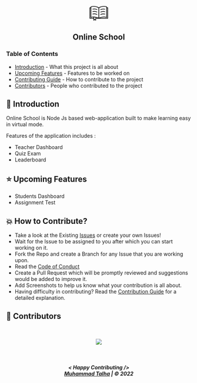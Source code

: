 <p align="center">
    <img style="background-color: black" src="https://raw.githubusercontent.com/nightsailor/online-school/master/client/src/logo.png" width="10%">
</p>

<h2 align="center"> 
    Online School
</h2>


### Table of Contents

- [Introduction](#introduction) - What this project is all about
- [Upcoming Features](#upcoming-features) - Features to be worked on
- [Contributing Guide](https://github.com/nightsailor/online-school/blob/master/CONTRIBUTING.md) - How to contribute to the project
- [Contributors](#contributors) - People who contributed to the project

## <a name="introduction">📌 Introduction</a>

Online School is Node Js based web-application built to make learning easy in virtual mode.

Features of the application includes :
- Teacher Dashboard
- Quiz Exam
- Leaderboard


## <a name='upcoming-features'>⭐ Upcoming Features</a>

* Students Dashboard
* Assignment Test


## <a name='how-to-contribute'>💥 How to Contribute?</a>

- Take a look at the Existing [Issues](https://github.com/nightsailor/online-school/issues) or create your own Issues!
- Wait for the Issue to be assigned to you after which you can start working on it.
- Fork the Repo and create a Branch for any Issue that you are working upon.
- Read the [Code of Conduct](https://github.com/nightsailor/online-school/blob/master/CODE_OF_CONDUCT.md)
- Create a Pull Request which will be promptly reviewed and suggestions would be added to improve it.
- Add Screenshots to help us know what your contribution is all about.
- Having difficulty in contributing? Read the [Contribution Guide](https://github.com/nightsailor/online-school/blob/master/CONTRIBUTING.md) for a detailed explanation.

## <a name='contributors'>👥 Contributors</a>

</br>

<a href="https://github.com/nightsailor/online-school/graphs/contributors">
    <p align="center" >
        <img src="https://contrib.rocks/image?repo=nightsailor/online-school" />
    </p>
</a>

<br>
<h5 align="center">
< Happy Contributing />
<br>
<a href="https://github.com/nightsailor">Muhammad Talha</a> | © 2022
</h5>
